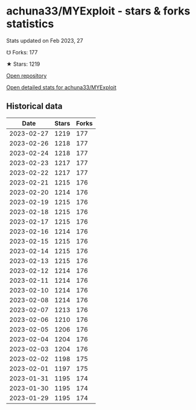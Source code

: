 # achuna33/MYExploit - stars & forks statistics

Stats updated on Feb 2023, 27

☋ Forks: 177

★ Stars: 1219

[Open repository](https://github.com/achuna33/MYExploit)

[Open detailed stats for achuna33/MYExploit](https://reviewgithub.com/rep/achuna33/MYExploit)

## Historical data
| Date | Stars | Forks |
|------|-------|-------|
| 2023-02-27 | 1219 | 177 | 
| 2023-02-26 | 1218 | 177 | 
| 2023-02-24 | 1218 | 177 | 
| 2023-02-23 | 1217 | 177 | 
| 2023-02-22 | 1217 | 177 | 
| 2023-02-21 | 1215 | 176 | 
| 2023-02-20 | 1214 | 176 | 
| 2023-02-19 | 1215 | 176 | 
| 2023-02-18 | 1215 | 176 | 
| 2023-02-17 | 1215 | 176 | 
| 2023-02-16 | 1214 | 176 | 
| 2023-02-15 | 1215 | 176 | 
| 2023-02-14 | 1215 | 176 | 
| 2023-02-13 | 1215 | 176 | 
| 2023-02-12 | 1214 | 176 | 
| 2023-02-11 | 1214 | 176 | 
| 2023-02-10 | 1214 | 176 | 
| 2023-02-08 | 1214 | 176 | 
| 2023-02-07 | 1213 | 176 | 
| 2023-02-06 | 1210 | 176 | 
| 2023-02-05 | 1206 | 176 | 
| 2023-02-04 | 1204 | 176 | 
| 2023-02-03 | 1204 | 176 | 
| 2023-02-02 | 1198 | 175 | 
| 2023-02-01 | 1197 | 175 | 
| 2023-01-31 | 1195 | 174 | 
| 2023-01-30 | 1195 | 174 | 
| 2023-01-29 | 1195 | 174 | 

